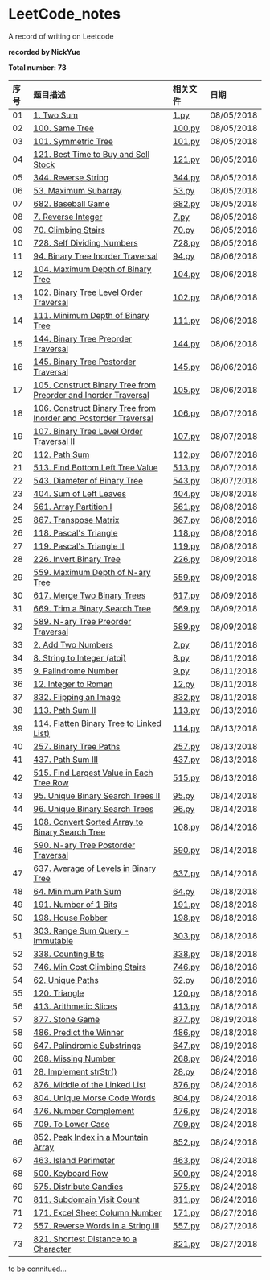 # LeetCode_notes
A record of writing on Leetcode

**recorded by NickYue**

**Total number: 73**

|序号|题目描述|相关文件|日期|
|:---|:---|:---|:---|
|01|[1. Two Sum](https://leetcode-cn.com/problems/two-sum/description/)|[1.py](https://github.com/BigbyNick/LeetCode_notes/blob/master/1.py)|08/05/2018|
|02|[100. Same Tree](https://leetcode-cn.com/problems/same-tree/description/)|[100.py](https://github.com/BigbyNick/LeetCode_notes/blob/master/100.py)|08/05/2018|
|03|[101. Symmetric Tree](https://leetcode-cn.com/problems/symmetric-tree/description/)|[101.py](https://github.com/BigbyNick/LeetCode_notes/blob/master/101.py)|08/05/2018|
|04|[121. Best Time to Buy and Sell Stock](https://leetcode-cn.com/problems/best-time-to-buy-and-sell-stock/description/)|[121.py](https://github.com/BigbyNick/LeetCode_notes/blob/master/121.py)|08/05/2018|
|05|[344. Reverse String](https://leetcode-cn.com/problems/reverse-string/description/)|[344.py](https://github.com/BigbyNick/LeetCode_notes/blob/master/344.py)|08/05/2018|
|06|[53. Maximum Subarray](https://leetcode-cn.com/problems/maximum-subarray/description/)|[53.py](https://github.com/BigbyNick/LeetCode_notes/blob/master/53.py)|08/05/2018|
|07|[682. Baseball Game](https://leetcode-cn.com/problems/baseball-game/description/)|[682.py](https://github.com/BigbyNick/LeetCode_notes/blob/master/682.py)|08/05/2018|
|08|[7. Reverse Integer](https://leetcode-cn.com/problems/reverse-integer/description/)|[7.py](https://github.com/BigbyNick/LeetCode_notes/blob/master/7.py)|08/05/2018|
|09|[70. Climbing Stairs](https://leetcode-cn.com/problems/climbing-stairs/description/)|[70.py](https://github.com/BigbyNick/LeetCode_notes/blob/master/70.py)|08/05/2018|
|10|[728. Self Dividing Numbers](https://leetcode-cn.com/problems/self-dividing-numbers/description/)|[728.py](https://github.com/BigbyNick/LeetCode_notes/blob/master/728.py)|08/05/2018|
|11|[94. Binary Tree Inorder Traversal](https://leetcode-cn.com/problems/binary-tree-inorder-traversal/description/)|[94.py](https://github.com/BigbyNick/LeetCode_notes/blob/master/94.py)|08/06/2018|
|12|[104. Maximum Depth of Binary Tree](https://leetcode-cn.com/problems/maximum-depth-of-binary-tree/description/)|[104.py](https://github.com/BigbyNick/LeetCode_notes/blob/master/104.py)|08/06/2018|
|13|[102. Binary Tree Level Order Traversal](https://leetcode-cn.com/problems/binary-tree-level-order-traversal/description/)|[102.py](https://github.com/BigbyNick/LeetCode_notes/blob/master/102.py)|08/06/2018|
|14|[111. Minimum Depth of Binary Tree](https://leetcode-cn.com/problems/minimum-depth-of-binary-tree/description/)|[111.py](https://github.com/BigbyNick/LeetCode_notes/blob/master/111.py)|08/06/2018|
|15|[144. Binary Tree Preorder Traversal](https://leetcode-cn.com/problems/binary-tree-preorder-traversal/description/)|[144.py](https://github.com/BigbyNick/LeetCode_notes/blob/master/144.py)|08/06/2018|
|16|[145. Binary Tree Postorder Traversal](https://leetcode-cn.com/problems/binary-tree-postorder-traversal/description/)|[145.py](https://github.com/BigbyNick/LeetCode_notes/blob/master/145.py)|08/06/2018|
|17|[105. Construct Binary Tree from Preorder and Inorder Traversal](https://leetcode-cn.com/problems/construct-binary-tree-from-preorder-and-inorder-traversal/description/)|[105.py](https://github.com/BigbyNick/LeetCode_notes/blob/master/105.py)|08/06/2018|
|18|[106. Construct Binary Tree from Inorder and Postorder Traversal](https://leetcode-cn.com/problems/construct-binary-tree-from-inorder-and-postorder-traversal/description/)|[106.py](https://github.com/BigbyNick/LeetCode_notes/blob/master/106.py)|08/07/2018|
|19|[107. Binary Tree Level Order Traversal II](https://leetcode-cn.com/problems/binary-tree-level-order-traversal-ii/description/)|[107.py](https://github.com/BigbyNick/LeetCode_notes/blob/master/107.py)|08/07/2018|
|20|[112. Path Sum](https://leetcode-cn.com/problems/path-sum/description/)|[112.py](https://github.com/BigbyNick/LeetCode_notes/blob/master/112.py)|08/07/2018|
|21|[513. Find Bottom Left Tree Value](https://leetcode-cn.com/problems/find-bottom-left-tree-value/description/)|[513.py](https://github.com/BigbyNick/LeetCode_notes/blob/master/513.py)|08/07/2018|
|22|[543. Diameter of Binary Tree](https://leetcode-cn.com/problems/diameter-of-binary-tree/description/)|[543.py](https://github.com/BigbyNick/LeetCode_notes/blob/master/543.py)|08/07/2018|
|23|[404. Sum of Left Leaves](https://leetcode-cn.com/problems/sum-of-left-leaves/description/)|[404.py](https://github.com/BigbyNick/LeetCode_notes/blob/master/404.py)|08/08/2018|
|24|[561. Array Partition I](https://leetcode-cn.com/problems/array-partition-i/description/)|[561.py](https://github.com/BigbyNick/LeetCode_notes/blob/master/561.py)|08/08/2018|
|25|[867. Transpose Matrix](https://leetcode-cn.com/problems/transpose-matrix/description/)|[867.py](https://github.com/BigbyNick/LeetCode_notes/blob/master/867.py)|08/08/2018|
|26|[118. Pascal's Triangle](https://leetcode-cn.com/problems/pascals-triangle/description/)|[118.py](https://github.com/BigbyNick/LeetCode_notes/blob/master/118.py)|08/08/2018|
|27|[119. Pascal's Triangle II](https://leetcode-cn.com/problems/pascals-triangle-ii/description/)|[119.py](https://github.com/BigbyNick/LeetCode_notes/blob/master/119.py)|08/08/2018|
|28|[226. Invert Binary Tree](https://leetcode-cn.com/problems/invert-binary-tree/description/)|[226.py](https://github.com/BigbyNick/LeetCode_notes/blob/master/226.py)|08/09/2018|
|29|[559. Maximum Depth of N-ary Tree](https://leetcode-cn.com/problems/maximum-depth-of-n-ary-tree/description/)|[559.py](https://github.com/BigbyNick/LeetCode_notes/blob/master/559.py)|08/09/2018|
|30|[617. Merge Two Binary Trees](https://leetcode-cn.com/problems/merge-two-binary-trees/description/)|[617.py](https://github.com/BigbyNick/LeetCode_notes/blob/master/617.py)|08/09/2018|
|31|[669. Trim a Binary Search Tree](https://leetcode-cn.com/problems/trim-a-binary-search-tree/description/)|[669.py](https://github.com/BigbyNick/LeetCode_notes/blob/master/669.py)|08/09/2018|
|32|[589. N-ary Tree Preorder Traversal](https://leetcode-cn.com/problems/n-ary-tree-preorder-traversal/description/)|[589.py](https://github.com/BigbyNick/LeetCode_notes/blob/master/589.py)|08/09/2018|
|33|[2. Add Two Numbers](https://leetcode-cn.com/problems/add-two-numbers/description/)|[2.py](https://github.com/BigbyNick/LeetCode_notes/blob/master/2.py)|08/11/2018|
|34|[8. String to Integer (atoi)](https://leetcode-cn.com/problems/string-to-integer-atoi/description/)|[8.py](https://github.com/BigbyNick/LeetCode_notes/blob/master/8.py)|08/11/2018|
|35|[9. Palindrome Number](https://leetcode-cn.com/problems/palindrome-number/description/)|[9.py](https://github.com/BigbyNick/LeetCode_notes/blob/master/9.py)|08/11/2018|
|36|[12. Integer to Roman](https://leetcode-cn.com/problems/integer-to-roman/description/)|[12.py](https://github.com/BigbyNick/LeetCode_notes/blob/master/12.py)|08/11/2018|
|37|[832. Flipping an Image](https://leetcode-cn.com/problems/flipping-an-image/description/)|[832.py](https://github.com/BigbyNick/LeetCode_notes/blob/master/832.py)|08/11/2018|
|38|[113. Path Sum II](https://leetcode-cn.com/problems/path-sum-ii/description/)|[113.py](https://github.com/BigbyNick/LeetCode_notes/blob/master/113.py)|08/13/2018|
|39|[114. Flatten Binary Tree to Linked List)](https://leetcode-cn.com/problems/flatten-binary-tree-to-linked-list/description/)|[114.py](https://github.com/BigbyNick/LeetCode_notes/blob/master/114.py)|08/13/2018|
|40|[257. Binary Tree Paths](https://leetcode-cn.com/problems/binary-tree-paths/description/)|[257.py](https://github.com/BigbyNick/LeetCode_notes/blob/master/257.py)|08/13/2018|
|41|[437. Path Sum III](https://leetcode-cn.com/problems/path-sum-iii/description/)|[437.py](https://github.com/BigbyNick/LeetCode_notes/blob/master/437.py)|08/13/2018|
|42|[515. Find Largest Value in Each Tree Row](https://leetcode-cn.com/problems/find-largest-value-in-each-tree-row/description/)|[515.py](https://github.com/BigbyNick/LeetCode_notes/blob/master/515.py)|08/13/2018|
|43|[95. Unique Binary Search Trees II](https://leetcode-cn.com/problems/unique-binary-search-trees-ii/description/)|[95.py](https://github.com/BigbyNick/LeetCode_notes/blob/master/95.py)|08/14/2018|
|44|[96. Unique Binary Search Trees](https://leetcode-cn.com/problems/unique-binary-search-trees/description/)|[96.py](https://github.com/BigbyNick/LeetCode_notes/blob/master/96.py)|08/14/2018|
|45|[108. Convert Sorted Array to Binary Search Tree](https://leetcode-cn.com/problems/convert-sorted-array-to-binary-search-tree/description/)|[108.py](https://github.com/BigbyNick/LeetCode_notes/blob/master/108.py)|08/14/2018|
|46|[590. N-ary Tree Postorder Traversal](https://leetcode-cn.com/problems/n-ary-tree-postorder-traversal/description/)|[590.py](https://github.com/BigbyNick/LeetCode_notes/blob/master/590.py)|08/14/2018|
|47|[637. Average of Levels in Binary Tree](https://leetcode-cn.com/problems/average-of-levels-in-binary-tree/description/)|[637.py](https://github.com/BigbyNick/LeetCode_notes/blob/master/637.py)|08/14/2018|
|48|[64. Minimum Path Sum](https://leetcode-cn.com/problems/minimum-path-sum/description/)|[64.py](https://github.com/BigbyNick/LeetCode_notes/blob/master/64.py)|08/18/2018|
|49|[191. Number of 1 Bits](https://leetcode-cn.com/problems/number-of-1-bits/description/)|[191.py](https://github.com/BigbyNick/LeetCode_notes/blob/master/191.py)|08/18/2018|
|50|[198. House Robber](https://leetcode-cn.com/problems/house-robber/description/)|[198.py](https://github.com/BigbyNick/LeetCode_notes/blob/master/198.py)|08/18/2018|
|51|[303. Range Sum Query - Immutable](https://leetcode-cn.com/problems/range-sum-query-immutable/description/)|[303.py](https://github.com/BigbyNick/LeetCode_notes/blob/master/303.py)|08/18/2018|
|52|[338. Counting Bits](https://leetcode-cn.com/problems/counting-bits/description/)|[338.py](https://github.com/BigbyNick/LeetCode_notes/blob/master/338.py)|08/18/2018|
|53|[746. Min Cost Climbing Stairs](https://leetcode-cn.com/problems/min-cost-climbing-stairs/description/)|[746.py](https://github.com/BigbyNick/LeetCode_notes/blob/master/746.py)|08/18/2018|
|54|[62. Unique Paths](https://leetcode-cn.com/problems/unique-paths/description/)|[62.py](https://github.com/BigbyNick/LeetCode_notes/blob/master/62.py)|08/18/2018|
|55|[120. Triangle](https://leetcode-cn.com/problems/triangle/description/)|[120.py](https://github.com/BigbyNick/LeetCode_notes/blob/master/120.py)|08/18/2018|
|56|[413. Arithmetic Slices](https://leetcode-cn.com/problems/arithmetic-slices/description/)|[413.py](https://github.com/BigbyNick/LeetCode_notes/blob/master/413.py)|08/18/2018|
|57|[877. Stone Game](https://leetcode-cn.com/problems/stone-game/description/)|[877.py](https://github.com/BigbyNick/LeetCode_notes/blob/master/877.py)|08/19/2018|
|58|[486. Predict the Winner](https://leetcode-cn.com/problems/predict-the-winner/description/)|[486.py](https://github.com/BigbyNick/LeetCode_notes/blob/master/486.py)|08/18/2018|
|59|[647. Palindromic Substrings](https://leetcode-cn.com/problems/palindromic-substrings/description/)|[647.py](https://github.com/BigbyNick/LeetCode_notes/blob/master/647.py)|08/19/2018|
|60|[268. Missing Number](https://leetcode-cn.com/problems/missing-number/description/)|[268.py](https://github.com/BigbyNick/LeetCode_notes/blob/master/268.py)|08/24/2018|
|61|[28. Implement strStr()](https://leetcode-cn.com/problems/implement-strstr/description/)|[28.py](https://github.com/BigbyNick/LeetCode_notes/blob/master/28.py)|08/24/2018|
|62|[876. Middle of the Linked List](https://leetcode-cn.com/problems/middle-of-the-linked-list/description/)|[876.py](https://github.com/BigbyNick/LeetCode_notes/blob/master/876.py)|08/24/2018|
|63|[804. Unique Morse Code Words](https://leetcode-cn.com/problems/unique-morse-code-words/description/)|[804.py](https://github.com/BigbyNick/LeetCode_notes/blob/master/804.py)|08/24/2018|
|64|[476. Number Complement](https://leetcode-cn.com/problems/number-complement/description/)|[476.py](https://github.com/BigbyNick/LeetCode_notes/blob/master/476.py)|08/24/2018|
|65|[709. To Lower Case](https://leetcode-cn.com/problems/to-lower-case/description/)|[709.py](https://github.com/BigbyNick/LeetCode_notes/blob/master/709.py)|08/24/2018|
|66|[852. Peak Index in a Mountain Array](https://leetcode-cn.com/problems/peak-index-in-a-mountain-array/description/)|[852.py](https://github.com/BigbyNick/LeetCode_notes/blob/master/852.py)|08/24/2018|
|67|[463. Island Perimeter](https://leetcode-cn.com/problems/island-perimeter/description/)|[463.py](https://github.com/BigbyNick/LeetCode_notes/blob/master/463.py)|08/24/2018|
|68|[500. Keyboard Row](https://leetcode-cn.com/problems/keyboard-row/description/)|[500.py](https://github.com/BigbyNick/LeetCode_notes/blob/master/500.py)|08/24/2018|
|69|[575. Distribute Candies](https://leetcode-cn.com/problems/distribute-candies/description/)|[575.py](https://github.com/BigbyNick/LeetCode_notes/blob/master/575.py)|08/24/2018|
|70|[811. Subdomain Visit Count](https://leetcode-cn.com/problems/subdomain-visit-count/description/)|[811.py](https://github.com/BigbyNick/LeetCode_notes/blob/master/811.py)|08/24/2018|
|71|[171. Excel Sheet Column Number](https://leetcode-cn.com/problems/excel-sheet-column-number/description/)|[171.py](https://github.com/BigbyNick/LeetCode_notes/blob/master/171.py)|08/27/2018|
|72|[557. Reverse Words in a String III](https://leetcode-cn.com/problems/reverse-words-in-a-string-iii/description/)|[557.py](https://github.com/BigbyNick/LeetCode_notes/blob/master/557.py)|08/27/2018|
|73|[821. Shortest Distance to a Character](https://leetcode-cn.com/problems/shortest-distance-to-a-character/description/)|[821.py](https://github.com/BigbyNick/LeetCode_notes/blob/master/821.py)|08/27/2018|

to be connitued...
